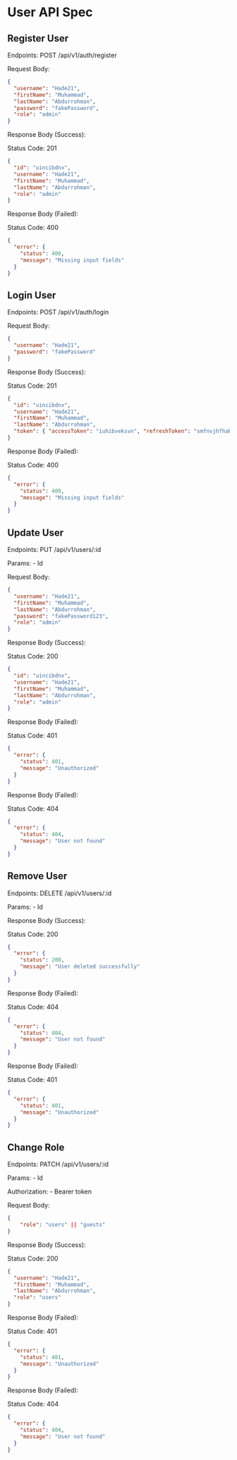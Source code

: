# User API Spec

## Register User

Endpoints: POST /api/v1/auth/register

Request Body:

```json
{
  "username": "Hade21",
  "firstName": "Muhammad",
  "lastName": "Abdurrohman",
  "password": "fakePassword",
  "role": "admin"
}
```

Response Body (Success):

Status Code: 201

```json
{
  "id": "uincibdnx",
  "username": "Hade21",
  "firstName": "Muhammad",
  "lastName": "Abdurrohman",
  "role": "admin"
}
```

Response Body (Failed):

Status Code: 400

```json
{
  "error": {
    "status": 400,
    "message": "Missing input fields"
  }
}
```

## Login User

Endpoints: POST /api/v1/auth/login

Request Body:

```json
{
  "username": "Hade21",
  "password": "fakePassword"
}
```

Response Body (Success):

Status Code: 201

```json
{
  "id": "uincibdnx",
  "username": "Hade21",
  "firstName": "Muhammad",
  "lastName": "Abdurrohman",
  "token": { "accessToken": "iuhibveksvn", "refreshToken": "smfnvjhfhabkcsb" }
}
```

Response Body (Failed):

Status Code: 400

```json
{
  "error": {
    "status": 400,
    "message": "Missing input fields"
  }
}
```

## Update User

Endpoints: PUT /api/v1/users/:id

Params: - Id

Request Body:

```json
{
  "username": "Hade21",
  "firstName": "Muhammad",
  "lastName": "Abdurrohman",
  "password": "fakePassword123",
  "role": "admin"
}
```

Response Body (Success):

Status Code: 200

```json
{
  "id": "uincibdnx",
  "username": "Hade21",
  "firstName": "Muhammad",
  "lastName": "Abdurrohman",
  "role": "admin"
}
```

Response Body (Failed):

Status Code: 401

```json
{
  "error": {
    "status": 401,
    "message": "Unauthorized"
  }
}
```

Response Body (Failed):

Status Code: 404

```json
{
  "error": {
    "status": 404,
    "message": "User not found"
  }
}
```

## Remove User

Endpoints: DELETE /api/v1/users/:id

Params: - Id

Response Body (Success):

Status Code: 200

```json
{
  "error": {
    "status": 200,
    "message": "User deleted successfully"
  }
}
```

Response Body (Failed):

Status Code: 404

```json
{
  "error": {
    "status": 404,
    "message": "User not found"
  }
}
```

Response Body (Failed):

Status Code: 401

```json
{
  "error": {
    "status": 401,
    "message": "Unauthorized"
  }
}
```

## Change Role

Endpoints: PATCH /api/v1/users/:id

Params: - Id

Authorization: - Bearer token

Request Body:

```json
{
    "role": "users" || "guests"
}
```

Response Body (Success):

Status Code: 200

```json
{
  "username": "Hade21",
  "firstName": "Muhammad",
  "lastName": "Abdurrohman",
  "role": "users"
}
```

Response Body (Failed):

Status Code: 401

```json
{
  "error": {
    "status": 401,
    "message": "Unauthorized"
  }
}
```

Response Body (Failed):

Status Code: 404

```json
{
  "error": {
    "status": 404,
    "message": "User not found"
  }
}
```
